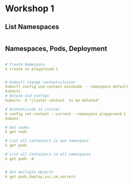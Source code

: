 
# Workshop 1

## List Namespaces

```yaml
```

## Namespaces, Pods, Deployment

```yaml

# Create Namespace
k create ns playground-1


# Kubectl change context=cluster
kubectl config use-context minikube  --namespace default
kubectx 
# Delete old configs 
kubectx -d "cluster context  to be deleted"

# Authenticate to cluster
k config set-context --current --namespace playground-1
kubens 

# Get nodes
k get nods 

# List all containers in own namespace 
k get pods 

# List all Containers in all namespaces 
k get pods -A 


# Get multiple objects 
k get pods,deploy,svc,cm,secrets 

```
